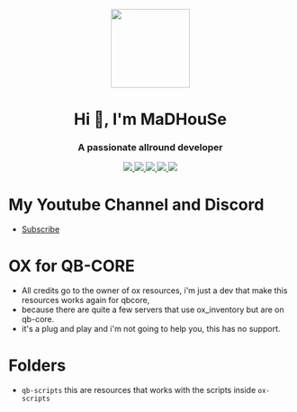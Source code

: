 <p align="center">
    <img width="140" src="https://icons.iconarchive.com/icons/iconarchive/red-orb-alphabet/128/Letter-M-icon.png" />  
    <h1 align="center">Hi 👋, I'm MaDHouSe</h1>
    <h3 align="center">A passionate allround developer </h3>    
</p>

<p align="center">
  <a href="https://github.com/MaDHouSe79/ox-on-qbcore/issues">
    <img src="https://img.shields.io/github/issues/MaDHouSe79/ox-on-qbcore"/> 
  </a>
  <a href="https://github.com/MaDHouSe79/ox-on-qbcore/watchers">
    <img src="https://img.shields.io/github/watchers/MaDHouSe79/ox-on-qbcore"/> 
  </a> 
  <a href="https://github.com/MaDHouSe79/ox-on-qbcore/network/members">
    <img src="https://img.shields.io/github/forks/MaDHouSe79/ox-on-qbcore"/> 
  </a>  
  <a href="https://github.com/MaDHouSe79/ox-on-qbcore/stargazers">
    <img src="https://img.shields.io/github/stars/MaDHouSe79/ox-on-qbcore?color=white"/> 
  </a>
  <a href="https://github.com/MaDHouSe79/ox-on-qbcore/blob/main/LICENSE">
    <img src="https://img.shields.io/github/license/MaDHouSe79/ox-on-qbcore?color=black"/> 
  </a>      
</p>

# My Youtube Channel and Discord
- [Subscribe](https://www.youtube.com/c/@MaDHouSe79) 

# OX for QB-CORE
- All credits go to the owner of ox resources, i'm just a dev that make this resources works again for qbcore, 
- because there are quite a few servers that use ox_inventory but are on qb-core.
- it's a plug and play and i'm not going to help you, this has no support.

# Folders
- `qb-scripts` this are resources that works with the scripts inside `ox-scripts`
